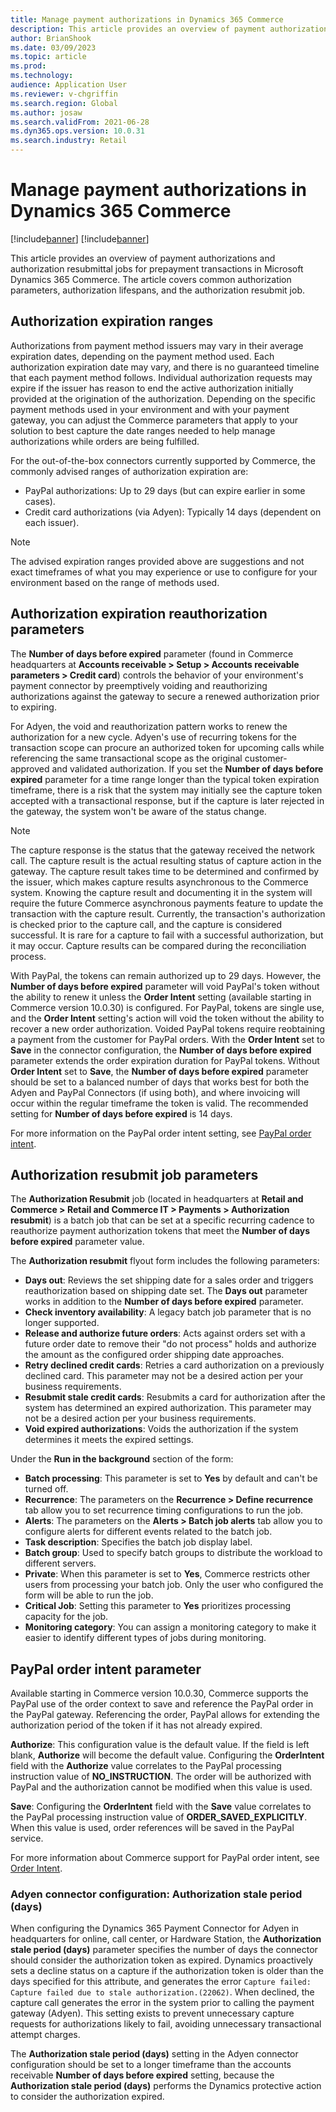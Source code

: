 ```yaml
---
title: Manage payment authorizations in Dynamics 365 Commerce
description: This article provides an overview of payment authorizations and authorization resubmittal jobs for prepayment transactions in Microsoft Dynamics 365 Commerce.
author: BrianShook
ms.date: 03/09/2023
ms.topic: article
ms.prod: 
ms.technology: 
audience: Application User
ms.reviewer: v-chgriffin
ms.search.region: Global
ms.author: josaw
ms.search.validFrom: 2021-06-28
ms.dyn365.ops.version: 10.0.31
ms.search.industry: Retail
---
```

# Manage payment authorizations in Dynamics 365 Commerce

[!include[banner](../includes/banner.md)]
[!include[banner](../includes/preview-banner.md)]

This article provides an overview of payment authorizations and authorization resubmittal jobs for prepayment transactions in Microsoft Dynamics 365 Commerce. The article covers common authorization parameters, authorization lifespans, and the authorization resubmit job.

## Authorization expiration ranges

Authorizations from payment method issuers may vary in their average expiration dates, depending on the payment method used. Each authorization expiration date may vary, and there is no guaranteed timeline that each payment method follows. Individual authorization requests may expire if the issuer has reason to end the active authorization initially provided at the origination of the authorization. Depending on the specific payment methods used in your environment and with your payment gateway, you can adjust the Commerce parameters that apply to your solution to best capture the date ranges needed to help manage authorizations while orders are being fulfilled.

For the out-of-the-box connectors currently supported by Commerce, the commonly advised ranges of authorization expiration are:

- PayPal authorizations: Up to 29 days (but can expire earlier in some cases).
- Credit card authorizations (via Adyen): Typically 14 days (dependent on each issuer).
  
> [!NOTE]
> The advised expiration ranges provided above are suggestions and not exact timeframes of what you may experience or use to configure for your environment based on the range of methods used.

## Authorization expiration reauthorization parameters

The **Number of days before expired** parameter (found in Commerce headquarters at **Accounts receivable \> Setup \> Accounts receivable parameters \> Credit card**) controls the behavior of your environment's payment connector by preemptively voiding and reauthorizing authorizations against the gateway to secure a renewed authorization prior to expiring. 

For Adyen, the void and reauthorization pattern works to renew the authorization for a new cycle. Adyen's use of recurring tokens for the transaction scope can procure an authorized token for upcoming calls while referencing the same transactional scope as the original customer-approved and validated authorization. If you set the **Number of days before expired** parameter for a time range longer than the typical token expiration timeframe, there is a risk that the system may initially see the capture token accepted with a transactional response, but if the capture is later rejected in the gateway, the system won't be aware of the status change. 

> [!NOTE]
> The capture response is the status that the gateway received the network call. The capture result is the actual resulting status of capture action in the gateway. The capture result takes time to be determined and confirmed by the issuer, which makes capture results asynchronous to the Commerce system. Knowing the capture result and documenting it in the system will require the future Commerce asynchronous payments feature to update the transaction with the capture result. Currently, the transaction's authorization is checked prior to the capture call, and the capture is considered successful. It is rare for a capture to fail with a successful authorization, but it may occur. Capture results can be compared during the reconciliation process.

With PayPal, the tokens can remain authorized up to 29 days. However, the **Number of days before expired** parameter will void PayPal's token without the ability to renew it unless the **Order Intent** setting (available starting in Commerce version 10.0.30) is configured. For PayPal, tokens are single use, and the **Order Intent** setting's action will void the token without the ability to recover a new order authorization. Voided PayPal tokens require reobtaining a payment from the customer for PayPal orders.  With the **Order Intent** set to **Save** in the connector configuration, the **Number of days before expired** parameter extends the order expiration duration for PayPal tokens. Without **Order Intent** set to **Save**, the **Number of days before expired** parameter should be set to a balanced number of days that works best for both the Adyen and PayPal Connectors (if using both), and where invoicing will occur within the regular timeframe the token is valid. The recommended setting for **Number of days before expired** is 14 days. 

For more information on the PayPal order intent setting, see [PayPal order intent](#paypal-order-intent-parameter).

## Authorization resubmit job parameters

The **Authorization Resubmit** job (located in headquarters at **Retail and Commerce \> Retail and Commerce IT \> Payments \> Authorization resubmit**) is a batch job that can be set at a specific recurring cadence to reauthorize payment authorization tokens that meet the **Number of days before expired** parameter value.

The **Authorization resubmit** flyout form includes the following parameters:

- **Days out**: Reviews the set shipping date for a sales order and triggers reauthorization based on shipping date set. The **Days out** parameter works in addition to the **Number of days before expired** parameter.
- **Check inventory availability**: A legacy batch job parameter that is no longer supported.  
- **Release and authorize future orders**: Acts against orders set with a future order date to remove their "do not process" holds and authorize the amount as the configured order shipping date approaches.
- **Retry declined credit cards**: Retries a card authorization on a previously declined card. This parameter may not be a desired action per your business requirements.
- **Resubmit stale credit cards**: Resubmits a card for authorization after the system has determined an expired authorization. This parameter may not be a desired action per your business requirements.
- **Void expired authorizations**: Voids the authorization if the system determines it meets the expired settings.

Under the **Run in the background** section of the form:

- **Batch processing**: This parameter is set to **Yes** by default and can't be turned off.
- **Recurrence**: The parameters on the **Recurrence \> Define recurrence** tab allow you to set recurrence timing configurations to run the job.
- **Alerts**: The parameters on the **Alerts \> Batch job alerts** tab allow you to configure alerts for different events related to the batch job.
- **Task description**: Specifies the batch job display label.
- **Batch group**: Used to specify batch groups to distribute the workload to different servers.
- **Private**: When this parameter is set to **Yes**, Commerce restricts other users from processing your batch job. Only the user who configured the form will be able to run the job.
- **Critical Job**: Setting this parameter to **Yes** prioritizes processing capacity for the job.
- **Monitoring category**: You can assign a monitoring category to make it easier to identify different types of jobs during monitoring.

## PayPal order intent parameter

Available starting in Commerce version 10.0.30, Commerce supports the PayPal use of the order context to save and reference the PayPal order in the PayPal gateway. Referencing the order, PayPal allows for extending the authorization period of the token if it has not already expired. 

**Authorize**: This configuration value is the default value. If the field is left blank, **Authorize** will become the default value. Configuring the **OrderIntent** field with the **Authorize** value correlates to the PayPal processing instruction value of **NO_INSTRUCTION**. The order will be authorized with PayPal and the authorization cannot be modified when this value is used.

**Save**: Configuring the **OrderIntent** field with the **Save** value correlates to the PayPal processing instruction value of **ORDER_SAVED_EXPLICITLY**. When this value is used, order references will be saved in the PayPal service.

For more information about Commerce support for PayPal order intent, see [Order Intent](../paypal.md#order-intent).

### Adyen connector configuration: Authorization stale period (days)

When configuring the Dynamics 365 Payment Connector for Adyen in headquarters for online, call center, or Hardware Station, the **Authorization stale period (days)** parameter specifies the number of days the connector should consider the authorization token as expired. Dynamics proactively sets a decline status on a capture if the authorization token is older than the days specified for this attribute, and generates the error `Capture failed: Capture failed due to stale authorization.(22062)`. When declined, the capture call generates the error in the system prior to calling the payment gateway (Adyen). This setting exists to prevent unnecessary capture requests for authorizations likely to fail, avoiding unnecessary transactional attempt charges. 

The **Authorization stale period (days)** setting in the Adyen connector configuration should be set to a longer timeframe than the accounts receivable **Number of days before expired** setting, because the **Authorization stale period (days)** performs the Dynamics protective action to consider the authorization expired.
